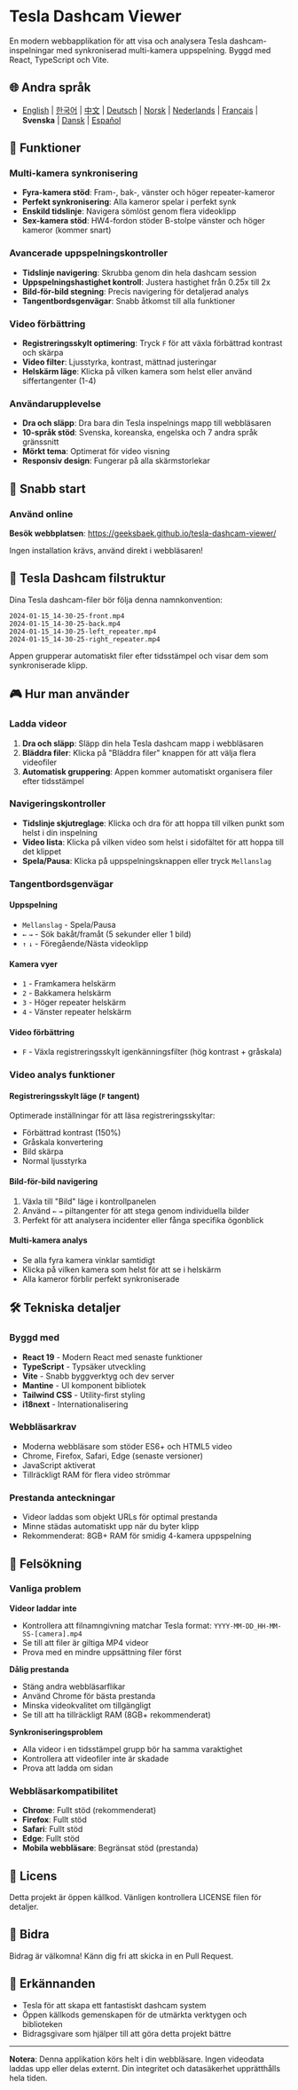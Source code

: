# Tesla Dashcam Viewer

En modern webbapplikation för att visa och analysera Tesla dashcam-inspelningar med synkroniserad multi-kamera uppspelning. Byggd med React, TypeScript och Vite.

## 🌐 Andra språk
- [English](README.en.md) | [한국어](README.md) | [中文](README.zh.md) | [Deutsch](README.de.md) | [Norsk](README.nb.md) | [Nederlands](README.nl.md) | [Français](README.fr.md) | **Svenska** | [Dansk](README.da.md) | [Español](README.es.md)

## 🚗 Funktioner

### Multi-kamera synkronisering
- **Fyra-kamera stöd**: Fram-, bak-, vänster och höger repeater-kameror
- **Perfekt synkronisering**: Alla kameror spelar i perfekt synk
- **Enskild tidslinje**: Navigera sömlöst genom flera videoklipp
- **Sex-kamera stöd**: HW4-fordon stöder B-stolpe vänster och höger kameror (kommer snart)

### Avancerade uppspelningskontroller
- **Tidslinje navigering**: Skrubba genom din hela dashcam session
- **Uppspelningshastighet kontroll**: Justera hastighet från 0.25x till 2x
- **Bild-för-bild stegning**: Precis navigering för detaljerad analys
- **Tangentbordsgenvägar**: Snabb åtkomst till alla funktioner

### Video förbättring
- **Registreringsskylt optimering**: Tryck `F` för att växla förbättrad kontrast och skärpa
- **Video filter**: Ljusstyrka, kontrast, mättnad justeringar
- **Helskärm läge**: Klicka på vilken kamera som helst eller använd siffertangenter (1-4)

### Användarupplevelse
- **Dra och släpp**: Dra bara din Tesla inspelnings mapp till webbläsaren
- **10-språk stöd**: Svenska, koreanska, engelska och 7 andra språk gränssnitt
- **Mörkt tema**: Optimerat för video visning
- **Responsiv design**: Fungerar på alla skärmstorlekar

## 🎯 Snabb start

### Använd online

**Besök webbplatsen**: https://geeksbaek.github.io/tesla-dashcam-viewer/

Ingen installation krävs, använd direkt i webbläsaren!

## 📁 Tesla Dashcam filstruktur

Dina Tesla dashcam-filer bör följa denna namnkonvention:
```
2024-01-15_14-30-25-front.mp4
2024-01-15_14-30-25-back.mp4
2024-01-15_14-30-25-left_repeater.mp4
2024-01-15_14-30-25-right_repeater.mp4
```

Appen grupperar automatiskt filer efter tidsstämpel och visar dem som synkroniserade klipp.

## 🎮 Hur man använder

### Ladda videor
1. **Dra och släpp**: Släpp din hela Tesla dashcam mapp i webbläsaren
2. **Bläddra filer**: Klicka på "Bläddra filer" knappen för att välja flera videofiler
3. **Automatisk gruppering**: Appen kommer automatiskt organisera filer efter tidsstämpel

### Navigeringskontroller
- **Tidslinje skjutreglage**: Klicka och dra för att hoppa till vilken punkt som helst i din inspelning
- **Video lista**: Klicka på vilken video som helst i sidofältet för att hoppa till det klippet
- **Spela/Pausa**: Klicka på uppspelningsknappen eller tryck `Mellanslag`

### Tangentbordsgenvägar

#### Uppspelning
- `Mellanslag` - Spela/Pausa
- `←` `→` - Sök bakåt/framåt (5 sekunder eller 1 bild)
- `↑` `↓` - Föregående/Nästa videoklipp

#### Kamera vyer
- `1` - Framkamera helskärm
- `2` - Bakkamera helskärm
- `3` - Höger repeater helskärm
- `4` - Vänster repeater helskärm

#### Video förbättring
- `F` - Växla registreringsskylt igenkänningsfilter (hög kontrast + gråskala)

### Video analys funktioner

#### Registreringsskylt läge (`F` tangent)
Optimerade inställningar för att läsa registreringsskyltar:
- Förbättrad kontrast (150%)
- Gråskala konvertering
- Bild skärpa
- Normal ljusstyrka

#### Bild-för-bild navigering
1. Växla till "Bild" läge i kontrollpanelen
2. Använd `←` `→` piltangenter för att stega genom individuella bilder
3. Perfekt för att analysera incidenter eller fånga specifika ögonblick

#### Multi-kamera analys
- Se alla fyra kamera vinklar samtidigt
- Klicka på vilken kamera som helst för att se i helskärm
- Alla kameror förblir perfekt synkroniserade

## 🛠️ Tekniska detaljer

### Byggd med
- **React 19** - Modern React med senaste funktioner
- **TypeScript** - Typsäker utveckling
- **Vite** - Snabb byggverktyg och dev server
- **Mantine** - UI komponent bibliotek
- **Tailwind CSS** - Utility-first styling
- **i18next** - Internationalisering

### Webbläsarkrav
- Moderna webbläsare som stöder ES6+ och HTML5 video
- Chrome, Firefox, Safari, Edge (senaste versioner)
- JavaScript aktiverat
- Tillräckligt RAM för flera video strömmar

### Prestanda anteckningar
- Videor laddas som objekt URLs för optimal prestanda
- Minne städas automatiskt upp när du byter klipp
- Rekommenderat: 8GB+ RAM för smidig 4-kamera uppspelning

## 🐛 Felsökning

### Vanliga problem

**Videor laddar inte**
- Kontrollera att filnamngivning matchar Tesla format: `YYYY-MM-DD_HH-MM-SS-[camera].mp4`
- Se till att filer är giltiga MP4 videor
- Prova med en mindre uppsättning filer först

**Dålig prestanda**
- Stäng andra webbläsarflikar
- Använd Chrome för bästa prestanda
- Minska videokvalitet om tillgängligt
- Se till att ha tillräckligt RAM (8GB+ rekommenderat)

**Synkroniseringsproblem**
- Alla videor i en tidsstämpel grupp bör ha samma varaktighet
- Kontrollera att videofiler inte är skadade
- Prova att ladda om sidan

### Webbläsarkompatibilitet
- **Chrome**: Fullt stöd (rekommenderat)
- **Firefox**: Fullt stöd
- **Safari**: Fullt stöd
- **Edge**: Fullt stöd
- **Mobila webbläsare**: Begränsat stöd (prestanda)

## 📄 Licens

Detta projekt är öppen källkod. Vänligen kontrollera LICENSE filen för detaljer.

## 🤝 Bidra

Bidrag är välkomna! Känn dig fri att skicka in en Pull Request.

## 🙏 Erkännanden

- Tesla för att skapa ett fantastiskt dashcam system
- Öppen källkods gemenskapen för de utmärkta verktygen och biblioteken
- Bidragsgivare som hjälper till att göra detta projekt bättre

---

**Notera**: Denna applikation körs helt i din webbläsare. Ingen videodata laddas upp eller delas externt. Din integritet och datasäkerhet upprätthålls hela tiden.